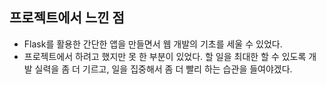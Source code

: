 ## 프로젝트에서 느낀 점

- Flask를 활용한 간단한 앱을 만들면서 웹 개발의 기초를 세울 수 있었다.
- 프로젝트에서 하려고 했지만 못 한 부분이 있었다. 할 일을 최대한 할 수 있도록 개발 실력을 좀 더 기르고, 일을 집중해서 좀 더 빨리 하는 습관을 들여야겠다.

